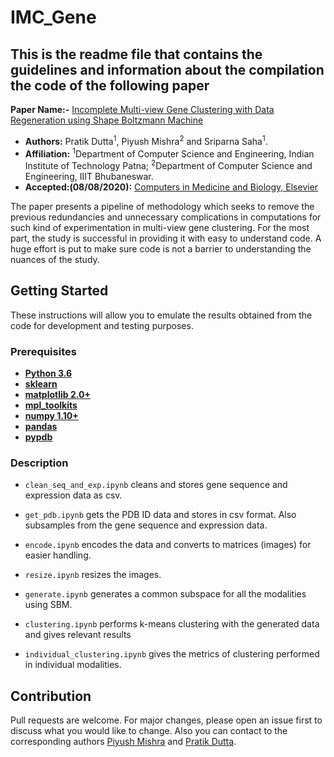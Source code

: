 # IMC_Gene


## This is the readme file that contains the guidelines and information about the compilation the code of the following paper

**Paper Name:-** [Incomplete Multi-view Gene Clustering with Data Regeneration using Shape Boltzmann Machine]() 

- **Authors:** Pratik Dutta<sup>1</sup>, Piyush Mishra<sup>2</sup> and Sriparna Saha<sup>1</sup>.
- **Affiliation:** <sup>1</sup>Department of Computer Science and Engineering, Indian Institute of Technology Patna; <sup>2</sup>Department of Computer Science and Engineering, IIIT Bhubaneswar.  
- **Accepted:(08/08/2020):** [Computers in Medicine and Biology, Elsevier](https://www.sciencedirect.com/science/article/abs/pii/S0010482520302985)

The paper presents a pipeline of methodology which seeks to remove the previous redundancies and unnecessary complications in computations for such kind of experimentation in multi-view gene clustering. For the most part, the study is successful in providing it with easy to understand code. A huge effort is put to make sure code is not a barrier to understanding the nuances of the study.

 ## Getting Started 
 These instructions will allow you to emulate the results obtained from the code for development and testing purposes.
 ### Prerequisites
* **[Python 3.6](https://www.python.org/downloads/)**
* **[sklearn](https://scikit-learn.org/stable/install.html)**
* **[matplotlib 2.0+](https://matplotlib.org/users/installing.html)**
* **[mpl_toolkits](https://matplotlib.org/2.0.2/mpl_toolkits/index.html)**
* **[numpy 1.10+](https://pypi.org/project/numpy/)**
* **[pandas](https://pypi.org/project/pandas/)**
* **[pypdb](https://pypi.org/project/pypdb/)**

### Description

* `clean_seq_and_exp.ipynb` cleans and stores gene sequence and expression data as csv.

* `get_pdb.ipynb` gets the PDB ID data and stores in csv format. Also subsamples from the gene sequence and expression data.

* `encode.ipynb` encodes the data and converts to matrices (images) for easier handling.

* `resize.ipynb` resizes the images.

* `generate.ipynb` generates a common subspace for all the modalities using SBM.

* `clustering.ipynb` performs k-means clustering with the generated data and gives relevant results

* `individual_clustering.ipynb` gives the metrics of clustering performed in individual modalities.

## Contribution
Pull requests are welcome. For major changes, please open an issue first to discuss what you would like to change. Also you can contact to the corresponding authors [Piyush Mishra](mailto:piyushmishra1999@gmail.com) and [Pratik Dutta](mailto:pratik.pcs16@iitp.ac.in).
